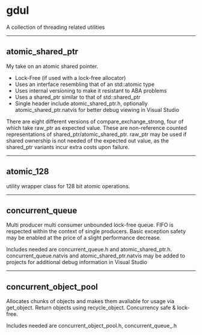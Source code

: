# gdul
 A collection of threading related utilities 


-------------------------------------------------------------------------------------------------------------------------------------------

## atomic_shared_ptr
My take on an atomic shared pointer.

* Lock-Free (if used with a lock-free allocator)
* Uses an interface resembling that of an std::atomic type
* Uses internal versioning to make it resistant to ABA problems
* Uses a shared_ptr similar to that of std::shared_ptr
* Single header include atomic_shared_ptr.h, optionally atomic_shared_ptr.natvis for better debug viewing in Visual Studio

There are eight different versions of compare_exchange_strong, four of which take raw_ptr as expected value. These are non-reference counted representations of shared_ptr/atomic_shared_ptr. raw_ptr may be used if shared ownership is not needed of the expected out value, as the shared_ptr variants incur extra costs upon failure.
 
-------------------------------------------------------------------------------------------------------------------------------------------

## atomic_128
utility wrapper class for 128 bit atomic operations. 

-------------------------------------------------------------------------------------------------------------------------------------------

## concurrent_queue
Multi producer multi consumer unbounded lock-free queue. FIFO is respected within the context of single producers. Basic exception safety may be enabled at the price of a slight performance decrease.

Includes needed are concurrent_queue.h and atomic_shared_ptr.h. concurrent_queue.natvis and atomic_shared_ptr.natvis may be added to projects for additional debug information in Visual Studio

-------------------------------------------------------------------------------------------------------------------------------------------

## concurrent_object_pool
Allocates chunks of objects and makes them avaliable for usage via get_object. Return objects using recycle_object. Concurrency safe & lock-free.

Includes needed are concurrent_object_pool.h, concurrent_queue_.h
